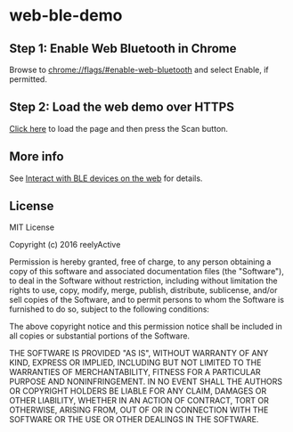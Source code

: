 web-ble-demo
============

Step 1: Enable Web Bluetooth in Chrome
--------------------------------------

Browse to [chrome://flags/#enable-web-bluetooth](chrome://flags/#enable-web-bluetooth) and select Enable, if permitted.


Step 2: Load the web demo over HTTPS
------------------------------------

[Click here](https://reelyactive.github.io/web-ble-demo/) to load the page and then press the Scan button.


More info
---------

See [Interact with BLE devices on the web](https://developers.google.com/web/updates/2015/07/interact-with-ble-devices-on-the-web) for details.


License
-------

MIT License

Copyright (c) 2016 reelyActive

Permission is hereby granted, free of charge, to any person obtaining a copy of this software and associated documentation files (the "Software"), to deal in the Software without restriction, including without limitation the rights to use, copy, modify, merge, publish, distribute, sublicense, and/or sell copies of the Software, and to permit persons to whom the Software is furnished to do so, subject to the following conditions:

The above copyright notice and this permission notice shall be included in all copies or substantial portions of the Software.

THE SOFTWARE IS PROVIDED "AS IS", WITHOUT WARRANTY OF ANY KIND, EXPRESS OR 
IMPLIED, INCLUDING BUT NOT LIMITED TO THE WARRANTIES OF MERCHANTABILITY, 
FITNESS FOR A PARTICULAR PURPOSE AND NONINFRINGEMENT. IN NO EVENT SHALL THE 
AUTHORS OR COPYRIGHT HOLDERS BE LIABLE FOR ANY CLAIM, DAMAGES OR OTHER 
LIABILITY, WHETHER IN AN ACTION OF CONTRACT, TORT OR OTHERWISE, ARISING FROM, 
OUT OF OR IN CONNECTION WITH THE SOFTWARE OR THE USE OR OTHER DEALINGS IN 
THE SOFTWARE.
